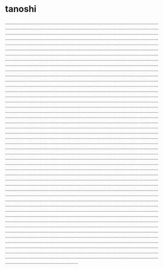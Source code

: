 # tanoshi
...................................................................................................................................................................................................................................................................................................................................................................................................................................................................................................................................................................................................................................................................................................................................................................................................................................................................................................................................................................................................................................................................................................................................................................................................................................................................................................................................................................................................................................................................................................................................................................................................................................................................................................................................................................................................................................................................................................................................................................................................................................................................................................................................................................................................................................................................................................................................................................................................................................................................................................................................................................................................................................................................................................................................................................................................................................................................................................................................................................................................................................................................................................................................................................................................................................................................................................................................................................................................................................................................................................................................................................................................................................................................................................................................................................................................................................................................................................................................................................................................................................................................................................................................................................................................................................................................................................................................................................................................................................................................................................................................................................................................................................................................................................................................................................................................................................................................................................................................................................................................................................................................................................................................................................................................................................................................................................................................................................................................................................................................................................................................................................................................................................................................................................................................................................................................................................................................................................................................................................................................